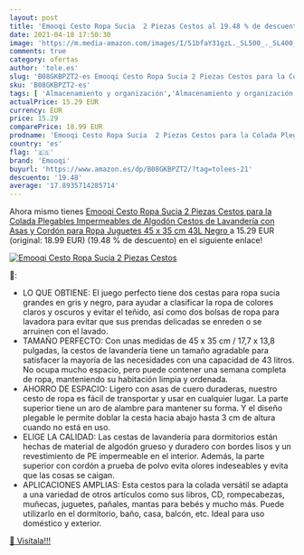 ```yaml
---
layout: post
title: 'Emooqi Cesto Ropa Sucia  2 Piezas Cestos al 19.48 % de descuento'
date: 2021-04-18 17:50:30
image: 'https://m.media-amazon.com/images/I/51bfaY31gzL._SL500_._SL400_.jpg'
comments: true
category: ofertas
author: 'tole.es'
slug: 'B08GKBPZT2-es Emooqi Cesto Ropa Sucia 2 Piezas Cestos para la Colada...'
sku: 'B08GKBPZT2-es'
tags: [ 'Almacenamiento y organización','Almacenamiento y organización de la colada','Cestos para la colada','Hogar y cocina','emooqi','juguetes', ]
actualPrice: 15.29 EUR
currency: EUR
price: 15.29
comparePrice: 18.99 EUR
prodname: 'Emooqi Cesto Ropa Sucia  2 Piezas Cestos para la Colada Plegables Impermeables de Algodón  Cestos de Lavandería con Asas y Cordón para Ropa Juguetes  45 x 35 cm  43L  Negro '
country: 'es'
flag: '🇪🇸'
brand: 'Emooqi'
buyurl: 'https://www.amazon.es/dp/B08GKBPZT2/?tag=tolees-21'
descuento: '19.48'
average: '17.8935714285714'
---
```


Ahora mismo tienes [Emooqi Cesto Ropa Sucia  2 Piezas Cestos para la Colada Plegables Impermeables de Algodón  Cestos de Lavandería con Asas y Cordón para Ropa Juguetes  45 x 35 cm  43L  Negro ](https://www.amazon.es/dp/B08GKBPZT2/?tag=tolees-21) a 15.29 EUR (original: 18.99 EUR) (19.48 %  de descuento) en el siguiente enlace!

[![Emooqi Cesto Ropa Sucia  2 Piezas Cestos](https://m.media-amazon.com/images/I/51bfaY31gzL._SL500_._SL400_.jpg)](https://www.amazon.es/dp/B08GKBPZT2/?tag=tolees-21)

🔎:

- LO QUE OBTIENE: El juego perfecto tiene dos cestas para ropa sucia grandes en gris y negro, para ayudar a clasificar la ropa de colores claros y oscuros y evitar el teñido, así como dos bolsas de ropa para lavadora para evitar que sus prendas delicadas se enreden o se arruinen con el lavado.
- TAMAÑO PERFECTO: Con unas medidas de 45 x 35 cm / 17,7 x 13,8 pulgadas, la cestos de lavandería tiene un tamaño agradable para satisfacer la mayoría de las necesidades con una capacidad de 43 litros. No ocupa mucho espacio, pero puede contener una semana completa de ropa, manteniendo su habitación limpia y ordenada.
- AHORRO DE ESPACIO: Ligero con asas de cuero duraderas, nuestro cesto de ropa es fácil de transportar y usar en cualquier lugar. La parte superior tiene un aro de alambre para mantener su forma. Y el diseño plegable le permite doblar la cesta hacia abajo hasta 3 cm de altura cuando no está en uso.
- ELIGE LA CALIDAD: Las cestas de lavandería para dormitorios están hechas de material de algodón grueso y duradero con bordes lisos y un revestimiento de PE impermeable en el interior. Además, la parte superior con cordón a prueba de polvo evita olores indeseables y evita que las cosas se caigan.
- APLICACIONES AMPLIAS: Esta cestos para la colada versátil se adapta a una variedad de otros artículos como sus libros, CD, rompecabezas, muñecas, juguetes, pañales, mantas para bebés y mucho más. Puede utilizarlo en el dormitorio, baño, casa, balcón, etc. Ideal para uso doméstico y exterior.

[🛒 Visítala!!!](https://www.amazon.es/dp/B08GKBPZT2/?tag=tolees-21)
